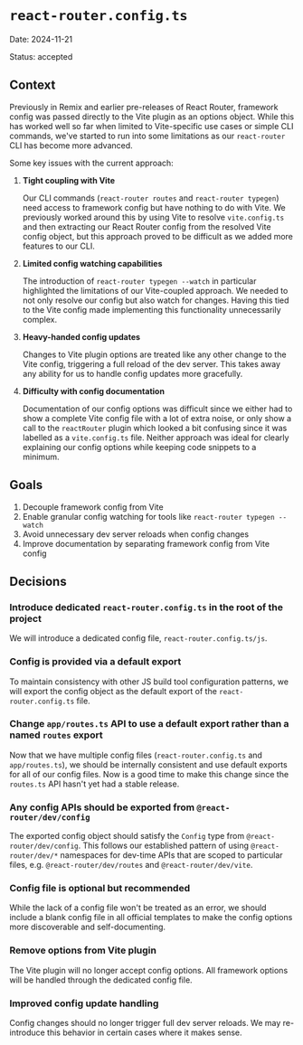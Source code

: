 # `react-router.config.ts`

Date: 2024-11-21

Status: accepted

## Context

Previously in Remix and earlier pre-releases of React Router, framework config was passed directly to the Vite plugin as an options object. While this has worked well so far when limited to Vite-specific use cases or simple CLI commands, we've started to run into some limitations as our `react-router` CLI has become more advanced.

Some key issues with the current approach:

1. **Tight coupling with Vite**

   Our CLI commands (`react-router routes` and `react-router typegen`) need access to framework config but have nothing to do with Vite. We previously worked around this by using Vite to resolve `vite.config.ts` and then extracting our React Router config from the resolved Vite config object, but this approach proved to be difficult as we added more features to our CLI.

2. **Limited config watching capabilities**

   The introduction of `react-router typegen --watch` in particular highlighted the limitations of our Vite-coupled approach. We needed to not only resolve our config but also watch for changes. Having this tied to the Vite config made implementing this functionality unnecessarily complex.

3. **Heavy-handed config updates**

   Changes to Vite plugin options are treated like any other change to the Vite config, triggering a full reload of the dev server. This takes away any ability for us to handle config updates more gracefully.

4. **Difficulty with config documentation**

   Documentation of our config options was difficult since we either had to show a complete Vite config file with a lot of extra noise, or only show a call to the `reactRouter` plugin which looked a bit confusing since it was labelled as a `vite.config.ts` file. Neither approach was ideal for clearly explaining our config options while keeping code snippets to a minimum.

## Goals

1. Decouple framework config from Vite
2. Enable granular config watching for tools like `react-router typegen --watch`
3. Avoid unnecessary dev server reloads when config changes
4. Improve documentation by separating framework config from Vite config

## Decisions

### Introduce dedicated `react-router.config.ts` in the root of the project

We will introduce a dedicated config file, `react-router.config.ts/js`.

### Config is provided via a default export

To maintain consistency with other JS build tool configuration patterns, we will export the config object as the default export of the `react-router.config.ts` file.

### Change `app/routes.ts` API to use a default export rather than a named `routes` export

Now that we have multiple config files (`react-router.config.ts` and `app/routes.ts`), we should be internally consistent and use default exports for all of our config files. Now is a good time to make this change since the `routes.ts` API hasn't yet had a stable release.

### Any config APIs should be exported from `@react-router/dev/config`

The exported config object should satisfy the `Config` type from `@react-router/dev/config`. This follows our established pattern of using `@react-router/dev/*` namespaces for dev-time APIs that are scoped to particular files, e.g. `@react-router/dev/routes` and `@react-router/dev/vite`.

### Config file is optional but recommended

While the lack of a config file won't be treated as an error, we should include a blank config file in all official templates to make the config options more discoverable and self-documenting.

### Remove options from Vite plugin

The Vite plugin will no longer accept config options. All framework options will be handled through the dedicated config file.

### Improved config update handling

Config changes should no longer trigger full dev server reloads. We may re-introduce this behavior in certain cases where it makes sense.

